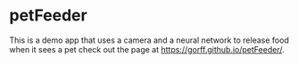 # petFeeder
This is a demo app that uses a camera and a neural network to release food when it sees a pet
 check out the page at https://gorff.github.io/petFeeder/.
